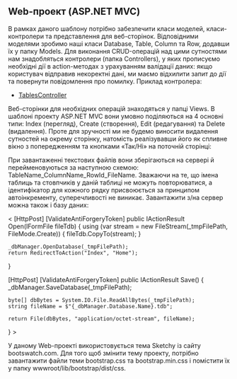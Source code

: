 
## Web-проект (ASP.NET MVC)

В рамках даного шаблону потрібно забезпечити класи моделей, класи-контролери та представлення для веб-сторінок. Відповідними моделями зробимо наші класи Database, Table, Column та Row, додавши їх у папку Models.
Для виконання CRUD-операцій над цими сутностями нам знадобляться контролери (папка Controllers), у яких прописуємо необхідні дії в action-методах з урахуванням валідації даних: якщо користувач відправив некоректні дані, ми маємо відхилити запит до дії та повернути повідомлення про помилку. Приклад контролера:

- [TablesController](https://github.com/zavtor/IT-lab/blob/main/Containers/ASP.NET/TablesController.cs)

Веб-сторінки для необхідних операцій знаходяться у папці Views. В шаблоні проекту ASP.NET MVC вони умовно поділяються на 4 основні типи: Index (перегляд), Create (створення), Edit (редагування) та Delete (видалення). Проте для зручності ми не будемо виносити видалення сутностей на окрему сторінку, натомість реалізувавши його як спливне вікно з попередженням та кнопками «Так/Ні» на поточній сторінці:

При завантаженні текстових файлів вони зберігаються на сервері й перейменовуються за наступною схемою: TableName_ColumnName_RowId_FileName. Зважаючи на те, що імена таблиць та стовпчиків у даній таблиці не можуть повторюватися, а ідентифікатор для кожного рядку присвоюється за принципом автоінкременту, суперечливості не виникає.
Завантажити з/на сервер можна також і базу даних:

< [HttpPost]
[ValidateAntiForgeryToken]
public IActionResult Open(IFormFile fileTdb) {
    using (var stream = new FileStream(_tmpFilePath, FileMode.Create)) {
        fileTdb.CopyTo(stream);
    }

    _dbManager.OpenDatabase(_tmpFilePath);
    return RedirectToAction("Index", "Home");
}

[HttpPost]
[ValidateAntiForgeryToken]
public IActionResult Save() {
    _dbManager.SaveDatabase(_tmpFilePath);
        
    byte[] dbBytes = System.IO.File.ReadAllBytes(_tmpFilePath);
    string fileName = $"{_dbManager.Database.Name}.tdb";

    return File(dbBytes, "application/octet-stream", fileName);
} >


У даному Web-проекті використовується тема Sketchy із сайту bootswatch.com. Для того щоб змінити тему проекту, потрібно завантажити файли теми bootstrap.css та bootstrap.min.css і помістити їх у папку wwwroot/lib/bootstrap/dist/css.
